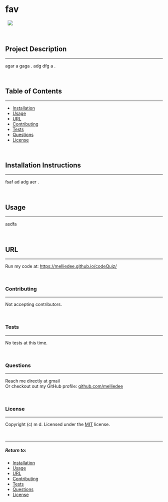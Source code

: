 
# **fav**

&nbsp;
<img src="https://img.shields.io/badge/license-MIT-blue.svg">


&nbsp;


 
## **Project Description**
***
 agar a gaga . adg dfg a .


&nbsp;

## Table of Contents
***
* [Installation](#installation)
* [Usage](#usage)
* [URL](#url)
* [Contributing](#contributing)
* [Tests](#tests)
* [Questions](#questions)
* [License](#license)

&nbsp;


## **Installation Instructions**
***
fsaf ad adg aer .

&nbsp;


## **Usage**
***
asdfa

&nbsp;

## **URL**
***
Run my code at: 
  https://melliedee.github.io/codeQuiz/

  &nbsp;


### **Contributing**
***
Not accepting contributors.

&nbsp;

### **Tests**
***
No tests at this time.

&nbsp;


### **Questions**
***
Reach me directly at  gmail  
Or checkout out my GitHub profile:  [github.com/melliedee](https://github.com/melliedee)

&nbsp;



### **License**
***
Copyright (c) m d. Licensed under the [MIT](https://choosealicense.com/licenses) license.

&nbsp;

***
##### Return to:

* [Installation](#installation)
* [Usage](#usage)
* [URL](#url)
* [Contributing](#contributing)
* [Tests](#tests)
* [Questions](#questions)
* [License](#license)
